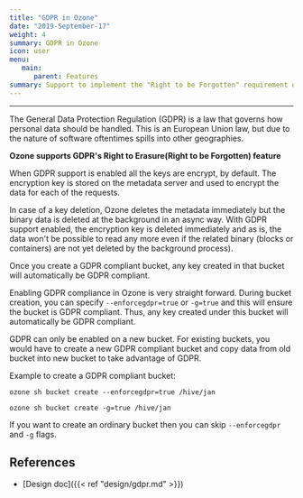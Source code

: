 ```yaml
---
title: "GDPR in Ozone"
date: "2019-September-17"
weight: 4
summary: GDPR in Ozone
icon: user
menu:
   main:
      parent: Features
summary: Support to implement the "Right to be Forgotten" requirement of GDPR
---
```

<!---
  Licensed to the Apache Software Foundation (ASF) under one or more
  contributor license agreements.  See the NOTICE file distributed with
  this work for additional information regarding copyright ownership.
  The ASF licenses this file to You under the Apache License, Version 2.0
  (the "License"); you may not use this file except in compliance with
  the License.  You may obtain a copy of the License at

      http://www.apache.org/licenses/LICENSE-2.0

  Unless required by applicable law or agreed to in writing, software
  distributed under the License is distributed on an "AS IS" BASIS,
  WITHOUT WARRANTIES OR CONDITIONS OF ANY KIND, either express or implied.
  See the License for the specific language governing permissions and
  limitations under the License.
-->
---
<!---
  Licensed to the Apache Software Foundation (ASF) under one or more
  contributor license agreements.  See the NOTICE file distributed with
  this work for additional information regarding copyright ownership.
  The ASF licenses this file to You under the Apache License, Version 2.0
  (the "License"); you may not use this file except in compliance with
  the License.  You may obtain a copy of the License at

      http://www.apache.org/licenses/LICENSE-2.0

  Unless required by applicable law or agreed to in writing, software
  distributed under the License is distributed on an "AS IS" BASIS,
  WITHOUT WARRANTIES OR CONDITIONS OF ANY KIND, either express or implied.
  See the License for the specific language governing permissions and
  limitations under the License.
-->

The General Data Protection Regulation (GDPR) is a law that governs how personal data should be handled. 
This is an European Union law, but due to the nature of software oftentimes spills into other geographies.

**Ozone supports GDPR's Right to Erasure(Right to be Forgotten) feature**

When GDPR support is enabled all the keys are encrypt, by default. The encryption key is stored on the metadata server and used to encrypt the data for each of the requests.

In case of a key deletion, Ozone deletes the metadata immediately but the binary data is deleted at the background in an async way. With GDPR support enabled, the encryption key is deleted immediately and as is, the data won't be possible to read any more even if the related binary (blocks or containers) are not yet deleted by the background process).

Once you create a GDPR compliant bucket, any key created in that bucket will 
automatically be GDPR compliant.

Enabling GDPR compliance in Ozone is very straight forward. During bucket
creation, you can specify `--enforcegdpr=true` or `-g=true` and this will
ensure the bucket is GDPR compliant. Thus, any key created under this bucket
will automatically be GDPR compliant.

GDPR can only be enabled on a new bucket. For existing buckets, you would
have to create a new GDPR compliant bucket and copy data from old bucket into
 new bucket to take advantage of GDPR.

Example to create a GDPR compliant bucket:

```shell
ozone sh bucket create --enforcegdpr=true /hive/jan

ozone sh bucket create -g=true /hive/jan
```

If you want to create an ordinary bucket then you can skip `--enforcegdpr`
and `-g` flags.

## References

 * [Design doc]({{< ref "design/gdpr.md" >}})
